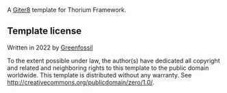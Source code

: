 A [Giter8][g8] template for Thorium Framework.

Template license
----------------
Written in 2022 by [Greenfossil]

To the extent possible under law, the author(s) have dedicated all copyright and related
and neighboring rights to this template to the public domain worldwide.
This template is distributed without any warranty. See <http://creativecommons.org/publicdomain/zero/1.0/>.

[g8]: http://www.foundweekends.org/giter8/
[Greenfossil]: https://github.com/Greenfossil